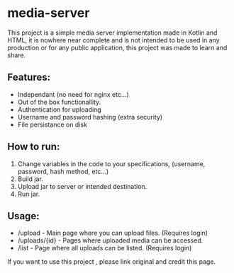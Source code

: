 # media-server

This project is a simple media server implementation made in Kotlin and HTML, it is nowhere near complete and is not intended to be used in any production or for any public application, this project was made to learn and share.

## Features:
- Independant (no need for nginx etc...)
- Out of the box functionallity.
- Authentication for uploading
- Username and password hashing (extra security)
- File persistance on disk

## How to run:
1. Change variables in the code to your specifications, (username, password, hash method, etc...)
2. Build jar.
3. Upload jar to server or intended destination.
4. Run jar.

## Usage:
- /upload - Main page where you can upload files. (Requires login)
- /uploads/{id} - Pages where uploaded media can be accessed.
- /list - Page where all uploads can be listed. (Requires login)

If you want to use this project , please link original and credit this page.
